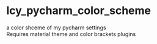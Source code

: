 # lcy_pycharm_color_scheme
a color shceme of my pycharm settings  
Requires material theme and color brackets plugins
